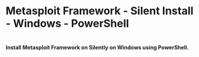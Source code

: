 # Metasploit Framework - Silent Install - Windows - PowerShell
# 
# 
# 
#### Install Metasploit Framework on Silently on Windows using PowerShell.

